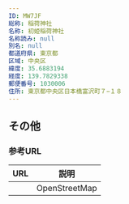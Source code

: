 ```yaml
---
ID: MW7JF
総称: 稲荷神社
名称: 初姫稲荷神社
名称読み: null
別名: null
都道府県: 東京都
区域: 中央区
緯度: 35.6883194
経度: 139.7829338
郵便番号: 1030006
住所: 東京都中央区日本橋富沢町７−１８
---
```


## その他

### 参考URL

| URL | 説明          |
| --- | ------------- |
|     | OpenStreetMap |
